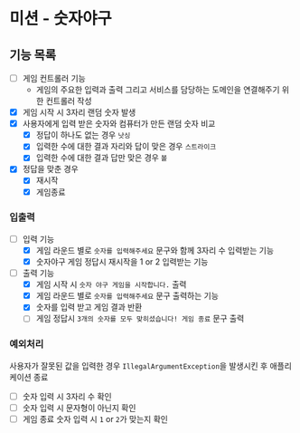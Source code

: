 # 미션 - 숫자야구

## 기능 목록

- [ ] 게임 컨트롤러 기능
    - 게임의 주요한 입력과 출력 그리고 서비스를 담당하는 도메인을 연결해주기 위한 컨트롤러 작성
- [x] 게임 시작 시 3자리 랜덤 숫자 발생
- [x] 사용자에게 입력 받은 숫자와 컴퓨터가 만든 랜덤 숫자 비교
    - [x] 정답이 하나도 없는 경우 `낫싱`
    - [x] 입력한 수에 대한 결과 자리와 답이 맞은 경우 `스트라이크`
    - [x] 입력한 수에 대한 결과 답만 맞은 경우 `볼`
- [x] 정답을 맞춘 경우
    - [x] 재시작
    - [x] 게임종료

### 입출력

- [ ] 입력 기능
    - [x] 게임 라운드 별로 `숫자를 입력해주세요` 문구와 함께 3자리 수 입력받는 기능
    - [x] 숫자야구 게임 정답시 재시작을 1 or 2 입력받는 기능
- [ ] 출력 기능
    - [x] 게임 시작 시 `숫자 야구 게임을 시작합니다.` 출력
    - [x] 게임 라운드 별로 `숫자를 입력해주세요` 문구 출력하는 기능
    - [x] 숫자를 입력 받고 게임 결과 반환
    - [ ] 게임 정답시 `3개의 숫자를 모두 맞히셨습니다! 게임 종료` 문구 출력

### 예외처리

사용자가 잘못된 값을 입력한 경우 `IllegalArgumentException`을 발생시킨 후 애플리케이션 종료

- [ ] 숫자 입력 시 3자리 수 확인
- [ ] 숫자 입력 시 문자형이 아닌지 확인
- [ ] 게임 종료 숫자 입력 시 `1` or `2`가 맞는지 확인